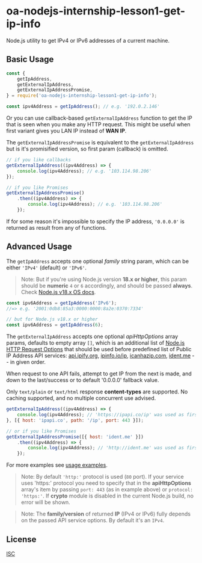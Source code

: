 # oa-nodejs-internship-lesson1-get-ip-info

Node.js utility to get IPv4 or IPv6 addresses of a current machine.

## Basic Usage

```js
const {
    getIpAddress,
    getExternalIpAddress,
    getExternalIpAddressPromise,
} = require('oa-nodejs-internship-lesson1-get-ip-info');

const ipv4Address = getIpAddress(); // e.g. '192.0.2.146'
```

Or you can use callback-based `getExternalIpAddress` function to get the IP that is seen when you make any HTTP request. This might be useful when first variant gives you LAN IP instead of **WAN IP**.

The `getExternalIpAddressPromise` is equivalent to the `getExternalIpAddress` but is it's promisified version, so first param (callback) is omitted.

```js
// if you like callbacks
getExternalIpAddress((ipv4Address) => {
    console.log(ipv4Address); // e.g. '103.114.98.206'
});

// if you like Promises
getExternalIpAddressPromise()
    .then((ipv4Address) => {
        console.log(ipv4Address); // e.g. '103.114.98.206'
    });
```

If for some reason it's impossible to specify the IP address, `'0.0.0.0'` is returned as result from any of functions.

## Advanced Usage

The `getIpAddress` accepts one optional _family_ string param, which can be either `'IPv4'` (default) or `'IPv6'`. 
> Note: But if you're using Node.js version **18.x or higher**, this param should be **numeric** `4` or `6` accordingly, and should be passed **always**. Check [Node.js v18.x OS docs].

```js
const ipv6Address = getIpAddress('IPv6');
//=> e.g. '2001:0db8:85a3:0000:0000:8a2e:0370:7334'

// but for Node.js v18.x or higher
const ipv6Address = getIpAddress(6);
```

The `getExternalIpAddress` accepts one optional _apiHttpOptions_ array params, defaults to empty array `[]`, which is an additional list of [Node.js HTTP Request Options] that should be used before predefined list of Public IP Address API services: 
[api.ipify.org], [ipinfo.io/ip], [icanhazip.com], [ident.me] -- in given order.

When request to one API fails, attempt to get IP from the next is made, and down to the last/success or to default '0.0.0.0' fallback value.

Only `text/plain` or `text/html` response **content-types** are supported.
No caching supported, and no multiple concurrent use advised.

```js
getExternalIpAddress((ipv4Address) => {
    console.log(ipv4Address); // 'https://ipapi.co/ip' was used as first attempt to get IP
}, [{ host: 'ipapi.co', path: '/ip', port: 443 }]);

// or if you like Promises
getExternalIpAddressPromise([{ host: 'ident.me' }])
    .then((ipv4Address) => {
        console.log(ipv4Address); // 'http://ident.me' was used as first attempt to get IP
    });
```

For more examples see [usage examples].

> Note: By default `'http:'` protocol is used (`80` port). If your service uses 'https:' protocol you need to specify that in the **apiHttpOptions** array's item by passing `port: 443` (as in example above) or `protocol: 'https:'`. 
> If **crypto** module is disabled in the current Node.js build, no error will be shown.

> Note: The **family/version** of returned **IP** (IPv4 or IPv6) fully depends on the passed API service options. By default it's an `IPv4`.

## License

[ISC]

[//]: # (These are reference links used in the body of this note and get stripped out when the markdown processor does its job. There is no need to format nicely because it shouldn't be seen. Thanks SO - http://stackoverflow.com/questions/4823468/store-comments-in-markdown-syntax)

   [Node.js v18.x OS docs]: <https://nodejs.org/dist/latest-v18.x/docs/api/os.html#osnetworkinterfaces>
   [Node.js HTTP Request Options]: <https://nodejs.org/dist/latest-v16.x/docs/api/http.html#httprequestoptions-callback>
   [api.ipify.org]: <http://api.ipify.org>
   [ipinfo.io/ip]: <http://ipinfo.io/ip>
   [icanhazip.com]: <http://icanhazip.com>
   [ident.me]: <http://ident.me>
   [usage examples]: <https://github.com/alexoleynik0/oa-nodejs-internship-lesson1-get-ip-info/tree/master/examples>
   [ISC]: <https://github.com/alexoleynik0/oa-nodejs-internship-lesson1-get-ip-info/blob/master/LICENSE>
